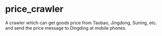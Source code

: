 # price_crawler
A crawler which can get goods price from Taobao, Jingdong, Suning, etc. and send the price message to Dingding at mobile phones.
